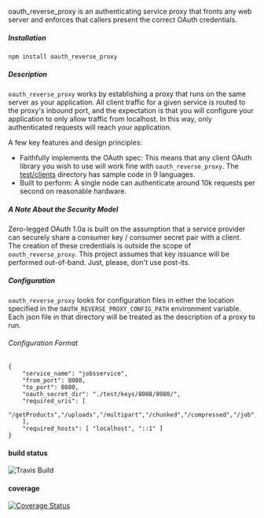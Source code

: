 oauth_reverse_proxy is an authenticating service proxy that fronts any web server and enforces that callers present the correct OAuth credentials.  

##### Installation

`npm install oauth_reverse_proxy`

##### Description

`oauth_reverse_proxy` works by establishing a proxy that runs on the same server as your application.  All client traffic for a given service is routed to the proxy's inbound port, and the expectation is that you will configure your application to only allow traffic from localhost.  In this way, only authenticated requests will reach your application.

A few key features and design principles:

* Faithfully implements the OAuth spec: This means that any client OAuth library you wish to use will work fine with `oauth_reverse_proxy`.  The [test/clients](test/cilents) directory has sample code in 9 languages.
* Built to perform: A single node can authenticate around 10k requests per second on reasonable hardware.

##### A Note About the Security Model

Zero-legged OAuth 1.0a is built on the assumption that a service provider can securely share a consumer key / consumer secret pair with a client.  The creation of these credentials is outside the scope of `oauth_reverse_proxy`.  This project assumes that key issuance will be performed out-of-band.  Just, please, don't use post-its.

##### Configuration

`oauth_reverse_proxy` looks for configuration files in either the location specified in the `OAUTH_REVERSE_PROXY_CONFIG_PATH` environment variable.  Each json file in that directory will be treated as the description of a proxy to run.

###### Configuration Format

    {
        "service_name": "jobsservice",
        "from_port": 8008,
        "to_port": 8080,
        "oauth_secret_dir": "./test/keys/8008/8080/",
        "required_uris": [
            "/getProducts","/uploads","/multipart","/chunked","/compressed","/job","/live","/health","/transactions"
        ],
        "required_hosts": [ "localhost", "::1" ]
    }


#### build status

![Travis Build](https://travis-ci.org/Cimpress-MCP/oauth_reverse_proxy.svg)

#### coverage

[![Coverage Status](https://img.shields.io/coveralls/Cimpress-MCP/oauth_reverse_proxy.svg)](https://coveralls.io/r/Cimpress-MCP/oauth_reverse_proxy?branch=master)